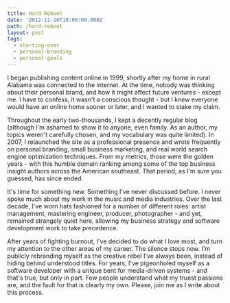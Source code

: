```yaml
---
title: Hard Reboot
date: '2012-11-20T18:00:00.000Z'
path: /hard-reboot
layout: post
tags:
  - starting-over
  - personal-branding
  - personal-goals
---
```

I began publishing content online in 1999, shortly after my home in rural Alabama was connected to the internet. At the time, nobody was thinking about their personal brand, and how it might affect future ventures - except me. I have to confess, it wasn't a conscious thought - but I knew everyone would have an online home sooner or later, and I wanted to stake my claim.

Throughout the early two-thousands, I kept a decently regular blog (although I'm ashamed to show it to anyone, even family. As an author, my topics weren't carefully chosen, and my vocabulary was quite limited). In 2007, I relaunched the site as a professional presence and wrote frequently on personal branding, small business marketing, and real world search engine optimization techniques. From my metrics, those were the golden years - with this humble domain ranking among some of the top business insight authors across the American southeast. That period, as I'm sure you guessed, has since ended.

It's time for something new. Something I've never discussed before. I never spoke much about my work in the music and media industries. Over the last decade, I've worn hats fashioned for a number of different roles: artist management, mastering engineer, producer, photographer - and yet, remained strangely quiet here, allowing my business strategy and software development work to take precedence.

After years of fighting burnout, I've decided to do what I love most, and turn my attention to the other areas of my career. The silence stops now. I'm publicly rebranding myself as the creative rebel I've always been, instead of hiding behind understood titles. For years, I've pigeonholed myself as a software developer with a unique bent for media-driven systems - and that's true, but only in part. Few people understand what my truest passions are, and the fault for that is clearly my own. Please, join me as I write about this process.

